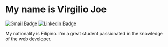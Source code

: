 <h1>My name is Virgilio Joe</h1>

[![Gmail Badge](https://img.shields.io/badge/-Gmail-c14438?style=flat-square&logo=Gmail&logoColor=white&link=mailto:virgiliojoe97@gmail.com)](mailto:virgiliojoe97@gmail.com)
[![Linkedin Badge](https://img.shields.io/badge/-Instagram-purple?style=flat-square&logo=Instagram&logoColor=white&link=https://www.linkedin.com/in/joe.7677/)](https://www.instagram.com/joe.7677/)

My nationality is Filipino.
I'm a great student passionated in the knowledge of the web developer.

